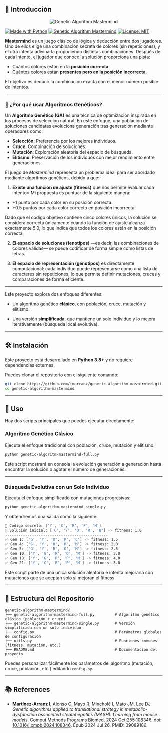
## 🧠 Introducción

<p align="center">
  <img src="https://repository-images.githubusercontent.com/978594808/a7188d90-0f10-4267-9b4b-7c7b03b98a0c" alt="Genetic Algorithm Mastermind">
</p>

[![Made with Python](https://img.shields.io/badge/Made%20with-Python-blue.svg)](https://www.python.org/)
[![Genetic Algorithm Mastermind](https://img.shields.io/badge/Genetic%20Algorithm-Mastermind-blueviolet.svg)](https://github.com/imarranz/genetic-algorithm-mastermind)
[![License: MIT](https://img.shields.io/badge/License-MIT-yellow.svg)](LICENSE)

**Mastermind** es un juego clásico de lógica y deducción entre dos jugadores. Uno de ellos elige una combinación secreta de colores (sin repeticiones), y el otro intenta adivinarla proponiendo distintas combinaciones. Después de cada intento, el jugador que conoce la solución proporciona una pista:

  * Cuántos colores están en la **posición correcta**.
  * Cuántos colores están **presentes pero en la posición incorrecta**.

El objetivo es deducir la combinación exacta con el menor número posible de intentos.

---

### 🧬 ¿Por qué usar Algoritmos Genéticos?

Un **Algoritmo Genético (GA)** es una técnica de optimización inspirada en los procesos de selección natural. En este enfoque, una población de soluciones candidatas evoluciona generación tras generación mediante operadores como:

  * **Selección**: Preferencia por los mejores individuos.
  * **Cruce**: Combinación de soluciones.
  * **Mutación**: Exploración aleatoria del espacio de búsqueda.
  * **Elitismo**: Preservación de los individuos con mejor rendimiento entre generaciones.

El juego de _Mastermind_ representa un problema ideal para ser abordado mediante algoritmos genéticos, debido a que::

1. **Existe una función de ajuste (fitness)** que nos permite evaluar cada intento> Mi propuesta es puntuar de la siguiente manera:

  * +1 punto por cada color en su posición correcta.
  * +0.5 puntos por cada color correcto en posición incorrecta.

Dado que el código objetivo contiene cinco colores únicos, la solución se considera correcta únicamente cuando la función de ajuste alcanza exactamente 5.0, lo que indica que todos los colores están en la posición correcta.

2. **El espacio de soluciones (fenotipos)** —es decir, las combinaciones de colores válidas— se puede codificar de forma simple como listas de letras.

3. **El espacio de representación (genotipos)** es directamente computacional: cada individuo puede representarse como una lista de caracteres sin repeticiones, lo que permite definir mutaciones, cruces y comparaciones de forma eficiente.

---

Este proyecto explora dos enfoques diferentes:

  * Un algoritmo genético **clásico**, con población, cruce, mutación y elitismo.

  * Una versión **simplificada**, que mantiene un solo individuo y lo mejora iterativamente (búsqueda local evolutiva).

---

## 🛠️ Instalación

Este proyecto está desarrollado en **Python 3.8+** y no requiere dependencias externas.

Puedes clonar el repositorio con el siguiente comando:

```bash
git clone https://github.com/imarranz/genetic-algorithm-mastermind.git
cd genetic-algorithm-mastermind
```

---

## 🚀 Uso

Hay dos scripts principales que puedes ejecutar directamente:

### Algoritmo Genético Clásico

Ejecuta el enfoque tradicional con población, cruce, mutación y elitismo:

```bash
python genetic-algoritm-mastermind-full.py
```

Este script mostrará en consola la evolución generación a generación hasta encontrar la solución o agotar el número de generaciones.

---

### Búsqueda Evolutiva con un Solo Individuo

Ejecuta el enfoque simplificado con mutaciones progresivas:

```bash
python genetic-algorithm-mastermind-single.py
```

Y obtendremos una salida como la siguiente:

```bash
🎯 Código secreto: ['Y', 'C', 'R', 'P', 'M']
🔁 Solución inicial: ['G', 'Y', 'O', 'R', 'B'] -> fitness: 1.0
----------------------------------------------
✅ Gen 1: ['G', 'Y', 'O', 'R', 'C'] -> fitness: 1.5
✅ Gen 4: ['G', 'Y', 'O', 'R', 'M'] -> fitness: 2.0
✅ Gen 5: ['G', 'Y', 'R', 'O', 'M'] -> fitness: 2.5
✅ Gen 10: ['Y', 'G', 'R', 'O', 'M'] -> fitness: 3.0
✅ Gen 18: ['Y', 'G', 'R', 'P', 'M'] -> fitness: 4.0
✅ Gen 21: ['Y', 'C', 'R', 'P', 'M'] -> fitness: 5.0
```

Este script parte de una única solución aleatoria e intenta mejorarla con mutaciones que se aceptan solo si mejoran el fitness.

---

## 📁 Estructura del Repositorio

```
genetic-algorithm-mastermind/
├── genetic-algorithm-mastermind-full.py         # Algoritmo genético clásico (población + cruce)
├── genetic-algorithm-mastermind-single.py       # Versión simplificada con un solo individuo
├── config.py                                    # Parámetros globales de configuración
├── utils.py                                     # Funciones comunes (fitness, mutación, etc.)
├── README.md                                    # Documentación del proyecto
```

Puedes personalizar fácilmente los parámetros del algoritmo (mutación, cruce, población, etc.) editando `config.py`.

---

## :books: References

  * **Martínez-Arranz I**, Alonso C, Mayo R, Mincholé I, Mato JM, Lee DJ. _Genetic algorithms applied to translational strategy in metabolic-dysfunction associated steatohepatitis (MASH). Learning from mouse models_. Comput Methods Programs Biomed. 2024 Oct;255:108346. doi: [10.1016/j.cmpb.2024.108346](https://doi.org/10.1016/j.cmpb.2024.108346). Epub 2024 Jul 26. PMID: 39089186.

